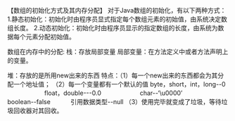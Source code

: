 【数组的初始化方式及其内存分配】
对于Java数组的初始化，有以下两种方式：
1.静态初始化：初始化时由程序员显式指定每个数组元素的初始值，由系统决定数组长度。
2.动态初始化：初始化时由程序员显示的指定数组的长度，由系统为数据每个元素分配初始值。

数组在内存中的分配:
栈：存放局部变量
   局部变量：在方法定义中或者方法声明上的变量。

堆：存放的是所用new出来的东西
   特点：（1）每一个new出来的东西都会为其分配一个地址值；
             （2）每一个变量都有一个默认的值
      byte，short，int，long--0
      float，double---0.0
      char--‘\u0000’
      boolean--false
    引用数据类型--null
           （3）使用完毕就变成了垃圾，等待垃圾回收器对其回收。



